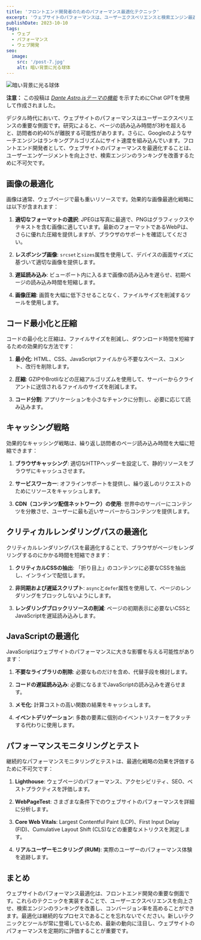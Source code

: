 ```yaml
---
title: 'フロントエンド開発者のためのパフォーマンス最適化テクニック'
excerpt: 'ウェブサイトのパフォーマンスは、ユーザーエクスペリエンスと検索エンジン最適化の両方に不可欠です。このガイドでは、フロントエンド開発者がウェブサイトの速度と応答性を向上させるために使用できる主要な最適化テクニックを探ります。'
publishDate: 2023-10-10
tags:
  - ウェブ
  - パフォーマンス
  - ウェブ開発
seo:
  image:
    src: '/post-7.jpg'
    alt: 暗い背景に光る球体
---
```


![暗い背景に光る球体](/post-7.jpg)

**注意：** この投稿は _[Dante Astro.jsテーマの機能](https://justgoodui.com/astro-themes/dante/)_ を示すためにChat GPTを使用して作成されました。

デジタル時代において、ウェブサイトのパフォーマンスはユーザーエクスペリエンスの重要な側面です。研究によると、ページの読み込み時間が3秒を超えると、訪問者の約40%が離脱する可能性があります。さらに、Googleのようなサーチエンジンはランキングアルゴリズムにサイト速度を組み込んでいます。フロントエンド開発者として、ウェブサイトのパフォーマンスを最適化することは、ユーザーエンゲージメントを向上させ、検索エンジンのランキングを改善するために不可欠です。

## 画像の最適化

画像は通常、ウェブページで最も重いリソースです。効果的な画像最適化戦略には以下が含まれます：

1. **適切なフォーマットの選択**: JPEGは写真に最適で、PNGはグラフィックスやテキストを含む画像に適しています。最新のフォーマットであるWebPは、さらに優れた圧縮を提供しますが、ブラウザのサポートを確認してください。

2. **レスポンシブ画像**: `srcset`と`sizes`属性を使用して、デバイスの画面サイズに基づいて適切な画像を提供します。

3. **遅延読み込み**: ビューポート内に入るまで画像の読み込みを遅らせ、初期ページの読み込み時間を短縮します。

4. **画像圧縮**: 画質を大幅に低下させることなく、ファイルサイズを削減するツールを使用します。

## コード最小化と圧縮

コードの最小化と圧縮は、ファイルサイズを削減し、ダウンロード時間を短縮するための効果的な方法です：

1. **最小化**: HTML、CSS、JavaScriptファイルから不要なスペース、コメント、改行を削除します。

2. **圧縮**: GZIPやBrotliなどの圧縮アルゴリズムを使用して、サーバーからクライアントに送信されるファイルのサイズを削減します。

3. **コード分割**: アプリケーションを小さなチャンクに分割し、必要に応じて読み込みます。

## キャッシング戦略

効果的なキャッシング戦略は、繰り返し訪問者のページ読み込み時間を大幅に短縮できます：

1. **ブラウザキャッシング**: 適切なHTTPヘッダーを設定して、静的リソースをブラウザにキャッシュさせます。

2. **サービスワーカー**: オフラインサポートを提供し、繰り返しのリクエストのためにリソースをキャッシュします。

3. **CDN（コンテンツ配信ネットワーク）の使用**: 世界中のサーバーにコンテンツを分散させ、ユーザーに最も近いサーバーからコンテンツを提供します。

## クリティカルレンダリングパスの最適化

クリティカルレンダリングパスを最適化することで、ブラウザがページをレンダリングするのにかかる時間を短縮できます：

1. **クリティカルCSSの抽出**: 「折り目上」のコンテンツに必要なCSSを抽出し、インラインで配信します。

2. **非同期および遅延スクリプト**: `async`と`defer`属性を使用して、ページのレンダリングをブロックしないようにします。

3. **レンダリングブロックリソースの削減**: ページの初期表示に必要ないCSSとJavaScriptを遅延読み込みします。

## JavaScriptの最適化

JavaScriptはウェブサイトのパフォーマンスに大きな影響を与える可能性があります：

1. **不要なライブラリの削除**: 必要なものだけを含め、代替手段を検討します。

2. **コードの遅延読み込み**: 必要になるまでJavaScriptの読み込みを遅らせます。

3. **メモ化**: 計算コストの高い関数の結果をキャッシュします。

4. **イベントデリゲーション**: 多数の要素に個別のイベントリスナーをアタッチする代わりに使用します。

## パフォーマンスモニタリングとテスト

継続的なパフォーマンスモニタリングとテストは、最適化戦略の効果を評価するために不可欠です：

1. **Lighthouse**: ウェブページのパフォーマンス、アクセシビリティ、SEO、ベストプラクティスを評価します。

2. **WebPageTest**: さまざまな条件下でのウェブサイトのパフォーマンスを詳細に分析します。

3. **Core Web Vitals**: Largest Contentful Paint (LCP)、First Input Delay (FID)、Cumulative Layout Shift (CLS)などの重要なメトリクスを測定します。

4. **リアルユーザーモニタリング (RUM)**: 実際のユーザーのパフォーマンス体験を追跡します。

## まとめ

ウェブサイトのパフォーマンス最適化は、フロントエンド開発の重要な側面です。これらのテクニックを実装することで、ユーザーエクスペリエンスを向上させ、検索エンジンのランキングを改善し、コンバージョン率を高めることができます。最適化は継続的なプロセスであることを忘れないでください。新しいテクニックとツールが常に登場しているため、最新の動向に注目し、ウェブサイトのパフォーマンスを定期的に評価することが重要です。